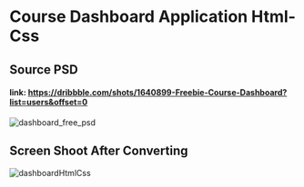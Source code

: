 # Course Dashboard Application Html-Css

## Source PSD
#### link: https://dribbble.com/shots/1640899-Freebie-Course-Dashboard?list=users&offset=0
![dashboard_free_psd](https://user-images.githubusercontent.com/58641475/94738953-db970b00-0378-11eb-884f-22b1182d4779.gif)

## Screen Shoot After Converting

![dashboardHtmlCss](https://user-images.githubusercontent.com/58641475/94739295-6f68d700-0379-11eb-8893-f40a4ef23133.png)


